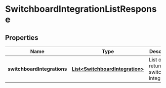 

# SwitchboardIntegrationListResponse

## Properties

Name | Type | Description | Notes
------------ | ------------- | ------------- | -------------
**switchboardIntegrations** | [**List&lt;SwitchboardIntegration&gt;**](SwitchboardIntegration.md) | List of returned switchboard integrations. |  [optional]



